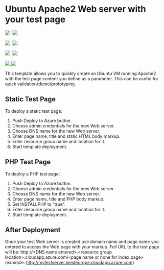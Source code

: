 # Ubuntu Apache2 Web server with your test page

<IMG SRC="https://azbotstorage.blob.core.windows.net/badges/ubuntu-apache-test-page/PublicLastTestDate.svg" />&nbsp;
<IMG SRC="https://azbotstorage.blob.core.windows.net/badges/ubuntu-apache-test-page/PublicDeployment.svg" />&nbsp;

<IMG SRC="https://azbotstorage.blob.core.windows.net/badges/ubuntu-apache-test-page/FairfaxLastTestDate.svg" />&nbsp;
<IMG SRC="https://azbotstorage.blob.core.windows.net/badges/ubuntu-apache-test-page/FairfaxDeployment.svg" />&nbsp;

<IMG SRC="https://azbotstorage.blob.core.windows.net/badges/ubuntu-apache-test-page/BestPracticeResult.svg" />&nbsp;
<IMG SRC="https://azbotstorage.blob.core.windows.net/badges/ubuntu-apache-test-page/CredScanResult.svg" />&nbsp;

<a href="https://portal.azure.com/#create/Microsoft.Template/uri/https%3A%2F%2Fraw.githubusercontent.com%2FAzure%2Fazure-quickstart-templates%2Fmaster%2Fubuntu-apache-test-page%2Fazuredeploy.json" target="_blank">
    <img src="http://azuredeploy.net/deploybutton.png"/>
</a>
<a href="http://armviz.io/#/?load=https%3A%2F%2Fraw.githubusercontent.com%2FAzure%2Fazure-quickstart-templates%2Fmaster%2Fubuntu-apache-test-page%2Fazuredeploy.json" target="_blank">
    <img src="http://armviz.io/visualizebutton.png"/>
</a>

This template allows you to quickly create an Ubuntu VM running Apache2 with the test page content you define as a parameter. This can be useful for quick validation/demo/prototyping.

## Static Test Page

To deploy a static test page:

1. Push Deploy to Azure button.
2. Choose admin credentials for the new Web server.
3. Choose DNS name for the new Web server.
4. Enter page name, title and static HTML body markup.
5. Enter resource group name and location for it.
6. Start template deployment.

## PHP Test Page

To deploy a PHP test page:

1. Push Deploy to Azure button.
2. Choose admin credentials for the new Web server.
3. Choose DNS name for the new Web server.
4. Enter page name, title and PHP body markup.
5. Set INSTALLPHP to "true".
6. Enter resource group name and location for it.
7. Start template deployment.

## After Deployment

Once your test Web server is created use domain name and page name you entered to access the Web page with your markup. 
Full URL to the test page will be: http://\<DNS name entered\>.\<resource group location\>.cloudapp.azure.com/\<page name or none for index page\>
(example: http://mytestserver.westeurope.cloudapp.azure.com)






